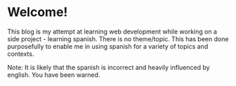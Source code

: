 # Welcome!

<p>This blog is my attempt at learning web development while working on a side project - learning spanish. There is no theme/topic. This has been done purposefully to enable me in using spanish for a variety of topics and contexts. 

Note: It is likely that the spanish is incorrect and heavily influenced by english. You have been warned.</p>